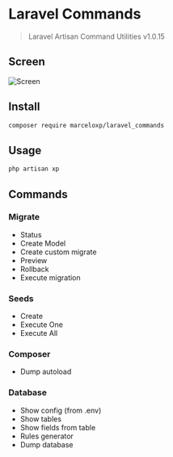 # Laravel Commands

> Laravel Artisan Command Utilities v1.0.15

## Screen

![Screen](https://raw.githubusercontent.com/marceloxp/laravel_commands/master/screen-v3.png "Screen")

## Install

```bash
composer require marceloxp/laravel_commands
```

## Usage

```bash
php artisan xp
```

## Commands

### Migrate

- Status
- Create Model
- Create custom migrate
- Preview
- Rollback
- Execute migration

### Seeds

- Create
- Execute One
- Execute All

### Composer

- Dump autoload

### Database

- Show config (from .env)
- Show tables
- Show fields from table
- Rules generator
- Dump database